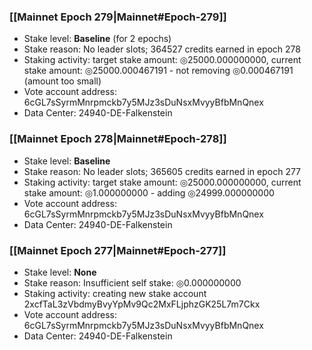 ### [[Mainnet Epoch 279|Mainnet#Epoch-279]]
* Stake level: **Baseline** (for 2 epochs)
* Stake reason: No leader slots; 364527 credits earned in epoch 278
* Staking activity: target stake amount: ◎25000.000000000, current stake amount: ◎25000.000467191 - not removing ◎0.000467191 (amount too small)
* Vote account address: 6cGL7sSyrmMnrpmckb7y5MJz3sDuNsxMvyyBfbMnQnex
* Data Center: 24940-DE-Falkenstein
### [[Mainnet Epoch 278|Mainnet#Epoch-278]]
* Stake level: **Baseline**
* Stake reason: No leader slots; 365605 credits earned in epoch 277
* Staking activity: target stake amount: ◎25000.000000000, current stake amount: ◎1.000000000 - adding ◎24999.000000000
* Vote account address: 6cGL7sSyrmMnrpmckb7y5MJz3sDuNsxMvyyBfbMnQnex
* Data Center: 24940-DE-Falkenstein
### [[Mainnet Epoch 277|Mainnet#Epoch-277]]
* Stake level: **None**
* Stake reason: Insufficient self stake: ◎0.000000000
* Staking activity: creating new stake account 2xcfTaL3zVbdmyBvyYpMv9Qc2MxFLjphzGK25L7m7Ckx
* Vote account address: 6cGL7sSyrmMnrpmckb7y5MJz3sDuNsxMvyyBfbMnQnex
* Data Center: 24940-DE-Falkenstein